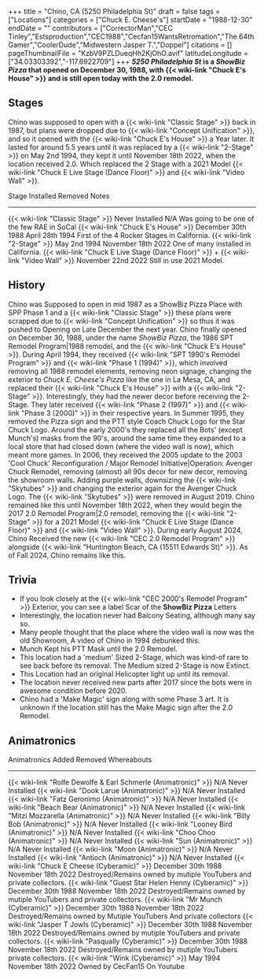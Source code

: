 +++
title = "Chino, CA (5250 Philadelphia St)"
draft = false
tags = ["Locations"]
categories = ["Chuck E. Cheese's"]
startDate = "1988-12-30"
endDate = ""
contributors = ["CorrectorMan","CEC Tinley","Estsproduction","CEC1988","Cecfan15WantsRetromation","The 64th Gamer","CoolerDude","Midwestern Jasper T.","Doppel"]
citations = []
pageThumbnailFile = "KzbV9PZLDueqHh2KjOhO.avif"
latitudeLongitude = ["34.03303392","-117.6922709"]
+++
***5250 Philadelphia St* is a *ShowBiz Pizza* that opened on December 30, 1988, with {{< wiki-link "Chuck E's House" >}} and is still open today with the 2.0 remodel.**

## Stages

Chino was supposed to open with a {{< wiki-link "Classic Stage" >}} back in 1987, but plans were dropped due to {{< wiki-link "Concept Unification" >}}, and so it opened with the {{< wiki-link "Chuck E's House" >}} a Year later. It lasted for around 5.5 years until it was replaced by a {{< wiki-link "2-Stage" >}} on May 2nd 1994, they kept it until November 18th 2022, when the location received 2.0. Which replaced the 2 Stage with a 2021 Model {{< wiki-link "Chuck E Live Stage (Dance Floor)" >}} and {{< wiki-link "Video Wall" >}}.

  Stage                                                                                           Installed            Removed              Notes
  ----------------------------------------------------------------------------------------------- -------------------- -------------------- ---------------------------------------------
  {{< wiki-link "Classic Stage" >}}                                                           Never Installed      N/A                  Was going to be one of the few RAE in SoCal
  {{< wiki-link "Chuck E's House" >}}                                                        December 30th 1988   April 28th 1994      First of the 4 Rocker Stages in California.
  {{< wiki-link "2-Stage" >}}                                                                 May 2nd 1994         November 18th 2022   One of many installed in California.
  {{< wiki-link "Chuck E Live Stage (Dance Floor)" >}} + {{< wiki-link "Video Wall" >}}   November 22nd 2022   Still in use         2021 Model.

## History

Chino was Supposed to open in mid 1987 as a ShowBiz Pizza Place with SPP Phase 1 and a {{< wiki-link "Classic Stage" >}} these plans were scrapped due to {{< wiki-link "Concept Unification" >}} so thus it was pushed to Opening on Late December the next year. Chino finally opened on December 30, 1988, under the name *ShowBiz Pizza*, the 1986 SPT Remodel Program|1988 remodel, and the {{< wiki-link "Chuck E's House" >}}.
During April 1994, they received {{< wiki-link "SPT 1990's Remodel Program" >}} and {{< wiki-link "Phase 1 (1994)" >}}, which involved removing all 1988 remodel elements, removing neon signage, changing the exterior to *Chuck E. Cheese's Pizza* like the one in La Mesa, CA, and replaced their {{< wiki-link "Chuck E's House" >}} with a {{< wiki-link "2-Stage" >}}. Interestingly, they had the newer decor before receiving the 2-Stage. They later received {{< wiki-link "Phase 2 (1997)" >}} and {{< wiki-link "Phase 3 (2000)" >}} in their respective years. In Summer 1995, they removed the Pizza sign and the PTT style Coach Chuck Logo for the Star Chuck Logo. Around the early 2000's they replaced all the Bots' (except Munch's) masks from the 90's, around the same time they expanded to a local store that had closed down (where the video wall is now), which meant more games.
In 2006, they received the 2005 update to the 2003 'Cool Chuck' Reconfiguration / Major Remodel Initiative|Operation: Avenger Chuck Remodel, removing (almost) all 90s decor for new decor, removing the showroom walls. Adding purple walls, downsizing the {{< wiki-link "Skytubes" >}} and changing the exterior again for the Avenger Chuck Logo. The {{< wiki-link "Skytubes" >}} were removed in August 2019.
Chino remained like this until November 18th 2022, when they would begin the 2017 2.0 Remodel Program|2.0 remodel, removing the {{< wiki-link "2-Stage" >}} for a 2021 Model {{< wiki-link "Chuck E Live Stage (Dance Floor)" >}} and {{< wiki-link "Video Wall" >}}. During early August 2024, Chino Received the new {{< wiki-link "CEC 2.0 Remodel Program" >}} alongside {{< wiki-link "Huntington Beach, CA (15511 Edwards St)" >}}. As of Fall 2024, Chino remains like this.

## Trivia

- If you look closely at the {{< wiki-link "CEC 2000's Remodel Program" >}} Exterior, you can see a label Scar of the **ShowBiz Pizza** Letters
- Interestingly, the location never had Balcony Seating, although many say so.
- Many people thought that the place where the video wall is now was the old Showroom, A video of Chino in 1994 debunked this.
- Munch Kept his PTT Mask until the 2.0 Remodel.
- This location had a 'medium' Sized 2-Stage, which was kind-of rare to see back before its removal. The Medium sized 2-Stage is now Extinct.
- This Location had an original Helicopter light up until its removal.
- The location never received new parts after 2017 since the bots were in awesome condition before 2020.
- Chino had a 'Make Magic' sign along with some Phase 3 art. It is unknown if the location still has the Make Magic sign after the 2.0 Remodel.

## Animatronics

  Animatronics                                                          Added                Removed              Whereabouts
  --------------------------------------------------------------------- -------------------- -------------------- ----------------------------------------------------------------------
  {{< wiki-link "Rolfe Dewolfe & Earl Schmerle (Animatronic)" >}}   N/A                                       Never Installed
  {{< wiki-link "Dook Larue (Animatronic)" >}}                      N/A                                       Never Installed
  {{< wiki-link "Fatz Geronimo (Animatronic)" >}}                   N/A                                       Never Installed
  {{< wiki-link "Beach Bear (Animatronic)" >}}                      N/A                                       Never Installed
  {{< wiki-link "Mitzi Mozzarella (Animatronic)" >}}                N/A                                       Never Installed
  {{< wiki-link "Billy Bob (Animatronic)" >}}                       N/A                                       Never Installed
  {{< wiki-link "Looney Bird (Animatronic)" >}}                     N/A                                       Never Installed
  {{< wiki-link "Choo Choo (Animatronic)" >}}                       N/A                                       Never Installed
  {{< wiki-link "Sun (Animatronic)" >}}                             N/A                                       Never Installed
  {{< wiki-link "Moon (Animatronic)" >}}                            N/A                                       Never Installed
  {{< wiki-link "Antioch (Animatronic)" >}}                         N/A                                       Never Installed
  {{< wiki-link "Chuck E Cheese (Cyberamic)" >}}                    December 30th 1988   November 18th 2022   Destroyed/Remains owned by mutiple YouTubers and private collectors.
  {{< wiki-link "Guest Star Helen Henny (Cyberamic)" >}}            December 30th 1988   November 18th 2022   Destroyed/Remains owned by mutiple YouTubers and private collectors.
  {{< wiki-link "Mr Munch (Cyberamic)" >}}                          December 30th 1988   November 18th 2022   Destroyed/Remains owned by Mutiple YouTubers And private collectors
  {{< wiki-link "Jasper T Jowls (Cyberamic)" >}}                    December 30th 1988   November 18th 2022   Destroyed/Remains owned by mutiple YouTubers and private collectors.
  {{< wiki-link "Pasqually (Cyberamic)" >}}                         December 30th 1988   November 18th 2022   Destroyed/Remains owned by mutiple YouTubers private collectors.
  {{< wiki-link "Wink (Cyberamic)" >}}                              May 1994             November 18th 2022   Owned by CecFan15 On Youtube
